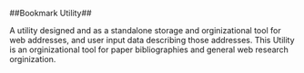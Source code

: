 ##Bookmark Utility##

A utility designed and as a standalone storage and orginizational tool for 
web addresses, and user input data describing those addresses. This Utility 
is an orginizational tool for paper bibliographies and general web research
orginization. 

